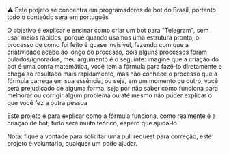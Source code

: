 :warning: Este projeto se concentra em programadores de bot do Brasil, portanto todo o conteúdo será em português

O objetivo é explicar e ensinar como criar um bot para "Telegram", sem usar meios rápidos, porque quando usamos uma estrutura pronta, o processo de como foi feito é quase invisível, fazendo com que a criatividade acabe ao longo do processo, pois alguns processos foram pulados/ignorados, meu argumento é o seguinte: imagine que a criação do bot é uma conta matemática, você tem a fórmula para fazê-lo diretamente e chega ao resultado mais rapidamente, mas não conhece o processo que a fórmula carrega em sua essência, ou seja, em um momento ou outro, você será prejudicado de alguma forma, seja por não saber como funciona para melhorar ou corrigir algum problema ou até mesmo não puder explicar o que você fez a outra pessoa

Este projeto é para explicar como a fórmula funciona, como realmente é a criação de bot, tudo será muito teórico, espero que ajudá-lo.

Nota: fique a vontade para solicitar uma pull request para correção, este projeto é voluntario, qualquer um pode ajudar.
